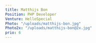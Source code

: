 ```yaml
---
title: Matthijs Bon
Position: PHP Developer
Venture: HelloSpecial
Photo: "/uploads/matthijs-bon.jpg"
Photo2x: "/uploads/matthijs-bon@2x.jpg"
prio: 6
---
```

